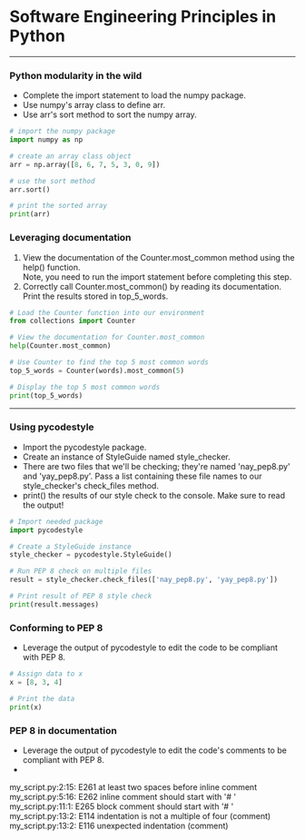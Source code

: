 # Software Engineering Principles in Python
---
### Python modularity in the wild
* Complete the import statement to load the numpy package.
* Use numpy's array class to define arr.
* Use arr's sort method to sort the numpy array.
```python
# import the numpy package
import numpy as np

# create an array class object
arr = np.array([8, 6, 7, 5, 3, 0, 9])

# use the sort method
arr.sort()

# print the sorted array
print(arr)
```
### Leveraging documentation
1. View the documentation of the Counter.most_common method using the help() function.    
Note, you need to run the import statement before completing this step.
2. Correctly call Counter.most_common() by reading its documentation.   
Print the results stored in top_5_words.
```python
# Load the Counter function into our environment
from collections import Counter

# View the documentation for Counter.most_common
help(Counter.most_common)

# Use Counter to find the top 5 most common words
top_5_words = Counter(words).most_common(5)

# Display the top 5 most common words
print(top_5_words)
```
---
### Using pycodestyle
* Import the pycodestyle package.
* Create an instance of StyleGuide named style_checker.
* There are two files that we'll be checking; they're named 'nay_pep8.py' and 'yay_pep8.py'. Pass a list containing these file names to our style_checker's check_files method.
* print() the results of our style check to the console. Make sure to read the output!
```python
# Import needed package
import pycodestyle

# Create a StyleGuide instance
style_checker = pycodestyle.StyleGuide()

# Run PEP 8 check on multiple files
result = style_checker.check_files(['nay_pep8.py', 'yay_pep8.py'])

# Print result of PEP 8 style check
print(result.messages)
```
### Conforming to PEP 8
* Leverage the output of pycodestyle to edit the code to be compliant with PEP 8.
```python
# Assign data to x
x = [8, 3, 4]

# Print the data
print(x)
```
### PEP 8 in documentation
* Leverage the output of pycodestyle to edit the code's comments to be compliant with PEP 8.
* 
my_script.py:2:15: E261 at least two spaces before inline comment   
my_script.py:5:16: E262 inline comment should start with '# '   
my_script.py:11:1: E265 block comment should start with '# '   
my_script.py:13:2: E114 indentation is not a multiple of four (comment)   
my_script.py:13:2: E116 unexpected indentation (comment)   
```python

```

